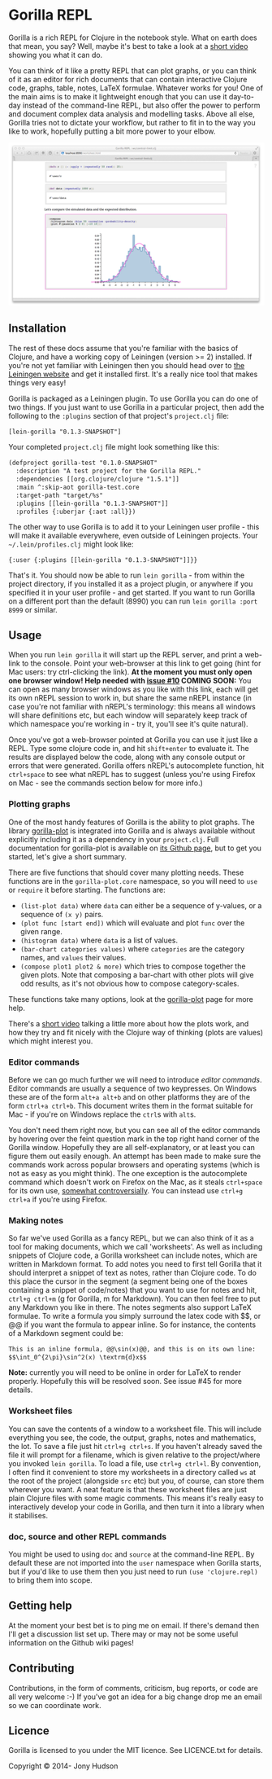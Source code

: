 # Gorilla REPL

Gorilla is a rich REPL for Clojure in the notebook style. What on earth does that mean, you say? Well, maybe it's best
to take a look at a [short video](https://vimeo.com/87118206) showing you what it can do.

You can think of it like a pretty REPL that can plot graphs, or you can think of it as an editor for rich documents that
can contain interactive Clojure code, graphs, table, notes, LaTeX formulae. Whatever works for you! One of the main
aims is to make it lightweight enough that you can use it day-to-day instead of the command-line REPL, but also offer
the power to perform and document complex data analysis and modelling tasks. Above all else, Gorilla tries not to
dictate your workflow, but rather to fit in to the way you like to work, hopefully putting a bit more power to your
elbow.

![Screenshot](screenshot.png)


## Installation

The rest of these docs assume that you're familiar with the basics of Clojure, and have a working copy of Leiningen
(version >= 2) installed. If you're not yet familiar with Leiningen then you should head over to
[the Leiningen website](http://leiningen.org) and get it installed first. It's a really nice tool that makes things very
easy!

Gorilla is packaged as a Leiningen plugin. To use Gorilla you can do one of two things. If you just want to use Gorilla
in a particular project, then add the following to the `:plugins` section of that project's `project.clj` file:
```
[lein-gorilla "0.1.3-SNAPSHOT"]
```
Your completed `project.clj` file might look something like this:
```
(defproject gorilla-test "0.1.0-SNAPSHOT"
  :description "A test project for the Gorilla REPL."
  :dependencies [[org.clojure/clojure "1.5.1"]]
  :main ^:skip-aot gorilla-test.core
  :target-path "target/%s"
  :plugins [[lein-gorilla "0.1.3-SNAPSHOT"]]
  :profiles {:uberjar {:aot :all}})
```
The other way to use Gorilla is to add it to your Leiningen user profile - this will make it available everywhere, even
outside of Leiningen projects. Your `~/.lein/profiles.clj` might look like:
```
{:user {:plugins [[lein-gorilla "0.1.3-SNAPSHOT"]]}}
```

That's it. You should now be able to run `lein gorilla` - from within the project directory, if you installed it as a
project plugin, or anywhere if you specified it in your user profile - and get started. If you want to run Gorilla on a
different port than the default (8990) you can run `lein gorilla :port 8999` or similar.


## Usage

When you run `lein gorilla` it will start up the REPL server, and print a web-link to the console. Point your
web-browser at this link to get going (hint for Mac users: try ctrl-clicking the link). **At the moment
you must only open one browser window! Help needed with [issue #10](https://github.com/JonyEpsilon/gorilla-repl/issues/10)
COMING SOON:**
 You can open as many browser
windows as you like with this link, each will get its own nREPL session to work in, but share the same nREPL instance
(in case you're not familiar with nREPL's terminology: this means all windows will share definitions etc, but each
window will separately keep track of which namespace you're working in - try it, you'll see it's quite natural).

Once you've got a web-browser pointed at Gorilla you can use it just like a REPL. Type some clojure code in, and hit
`shift+enter` to evaluate it. The results are displayed below the code, along with any console output or errors that
were generated. Gorilla offers nREPL's autocomplete function, hit `ctrl+space` to see what nREPL has to suggest (unless
 you're using Firefox on Mac - see the commands section below for more info.)

### Plotting graphs

One of the most handy features of Gorilla is the ability to plot graphs. The library
[gorilla-plot](https://github.com/JonyEpsilon/gorilla-plot) is integrated into Gorilla and is always available without
explicitly including it as a dependency in your `project.clj`. Full documentation for gorilla-plot is available on
[its Github page](https://github.com/JonyEpsilon/gorilla-plot), but to get you started, let's give a short summary.

There are five functions that should cover many plotting needs. These functions are in the `gorilla-plot.core` namespace, so you will need to `use` or `require` it before starting. The functions are:

- `(list-plot data)` where `data` can either be a sequence of y-values, or a sequence of `(x y)` pairs.
- `(plot func [start end])` which will evaluate and plot `func` over the given range.
- `(histogram data)` where `data` is a list of values.
- `(bar-chart categories values)` where `categories` are the category names, and `values` their values.
- `(compose plot1 plot2 & more)` which tries to compose together the given plots. Note that composing a bar-chart with
other plots will give odd results, as it's not obvious how to compose category-scales.

These functions take many options, look at the [gorilla-plot](https://github.com/JonyEpsilon/gorilla-plot) page for more
help.

There's a [short video](https://vimeo.com/87139900) talking a little more about how the plots work, and how they try and fit nicely with the Clojure
way of thinking (plots are values) which might interest you.


### Editor commands

Before we can go much further we will need to introduce *editor commands*. Editor commands are usually a sequence of two
keypresses. On Windows these are of the form `alt+a alt+b` and on other platforms they are of the form `ctrl+a ctrl+b`.
This document writes them in the format suitable for Mac - if you're on Windows replace the `ctrl`s with `alt`s.

You don't need them right now, but you can see all of the editor commands by hovering over the feint question mark in
the top right hand corner of the
Gorilla window. Hopefully they are all self-explanatory, or at least you can figure them out easily enough. An attempt
has been made to make sure the commands work across popular browsers and operating systems (which is not as easy as you
might think). The one exception is the autocomplete command which doesn't work on Firefox on the Mac, as it
steals `ctrl+space` for its own use, [somewhat controversially](https://bugzilla.mozilla.org/show_bug.cgi?id=435164).
You can instead use `ctrl+g ctrl+a` if you're using Firefox.

### Making notes

So far we've used Gorilla as a fancy REPL, but we can also think of it as a tool for making documents, which we call
'worksheets'. As well as including snippets of Clojure code, a Gorilla worksheet can include notes, which are written in
Markdown format. To add notes you need to first tell Gorilla that it should interpret a snippet of text as notes, rather
than Clojure code. To do this place the cursor in the segment (a segment being one of the boxes containing a snippet of
code/notes) that you want to use for notes and hit, `ctrl+g ctrl+m` (g for Gorilla, m for Markdown). You can then feel
free to put any Markdown you like in there. The notes segments also support LaTeX formulae. To write a formula you
simply surround the latex code with $$, or @@ if you want the formula to appear inline. So for instance, the contents of
a Markdown segment could be:
```
This is an inline formula, @@\sin(x)@@, and this is on its own line:
$$\int_0^{2\pi}\sin^2(x) \textrm{d}x$$
```

**Note:** currently you will need to be online in order for LaTeX to render properly. Hopefully this will be resolved soon.
See issue #45 for more details.

### Worksheet files

You can save the contents of a window to a worksheet file. This will include everything you see, the code, the output,
graphs, notes and mathematics, the lot. To save a file just hit `ctrl+g ctrl+s`. If you haven't already saved the file it will
prompt for a filename, which is given relative to the project/where you invoked `lein gorilla`. To load a file, use
`ctrl+g ctrl+l`. By convention, I often find it convenient to store my worksheets in a directory called `ws` at the root
of the project (alongside `src` etc) but you, of course, can store them wherever you want. A neat feature is that these
worksheet files are just plain Clojure files with some magic comments. This means it's really easy to interactively
develop your code in Gorilla, and then turn it into a library when it stabilises.


### doc, source and other REPL commands

You might be used to using `doc` and `source` at the command-line REPL. By default these are not imported into the
`user` namespace when Gorilla starts, but if you'd like to use them then you just need to run `(use 'clojure.repl)` to
bring them into scope.

## Getting help

At the moment your best bet is to ping me on email. If there's demand then I'll get a discussion list set up. There may
or may not be some useful information on the Github wiki pages!

## Contributing

Contributions, in the form of comments, criticism, bug reports, or code are all very welcome :-) If you've got an idea
for a big change drop me an email so we can coordinate work.

## Licence

Gorilla is licensed to you under the MIT licence. See LICENCE.txt for details.

Copyright © 2014- Jony Hudson
